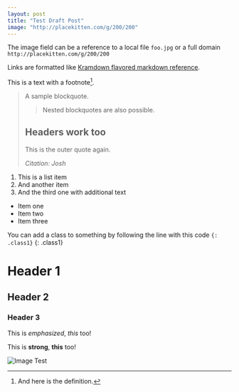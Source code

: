 ```yaml
---
layout: post
title: "Test Draft Post"
image: "http://placekitten.com/g/200/200"
---
```


The image field can be a reference to a local file `foo.jpg` or a full domain `http://placekitten.com/g/200/200`

Links are formatted like [Kramdown flavored markdown reference](http://kramdown.gettalong.org/quickref.html).

This is a text with a footnote[^1].

[^1]: And here is the definition.

> A sample blockquote.
>
> >Nested blockquotes are
> >also possible.
>
> ## Headers work too
> This is the outer quote again.
>
> <cite>Citation: Josh</cite>

1. This is a list item
2. And another item
2. And the third one
   with additional text

* Item one
* Item two
* Item three

You can add a class to something by following the line with this code `{: .class1}`
{: .class1}

# Header 1

## Header 2

### Header 3

This is *emphasized*, _this_ too!

This is **strong**, __this__ too!

![Image Test](http://placekitten.com/g/200/300)
